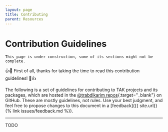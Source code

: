 ```yaml
---
layout: page
title: Contributing
parent: Resources
---
```


# Contribution Guidelines

`This page is under construction, some of its sections might not be complete.`

:+1::tada: First of all, thanks for taking the time to read this contribution guidelines! :tada::+1:

The following is a set of guidelines for contributing to TAK projects and its packages, which are hosted in the [@trabdlkarim repos](https://github.com/trabdlkarim){:target="_blank"} on GitHub. These are mostly guidelines, not rules. Use your best judgment, and feel free to propose changes to this document in a [feedback]({{ site.url}}{% link issues/feedback.md %}).

---

TODO 
